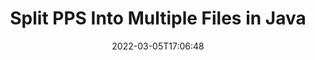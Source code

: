 ---
############################# Static ############################
layout: "auto-gen"
date: 2022-03-05T17:06:48
draft: false

############################# Head ############################
head_title: "Split PPS into Multiple Files in Java"
head_description: "Java users to split a single PPS file into several files based on page numbers, page intervals, even or odd pages using documents merger API."

############################# Header ############################
title: "Split PPS Into Multiple Files in Java"
description: "Split a single PPS file into several resultant files based on page numbers, page intervals, even or odd pages using documents merger API for Java & J2SE applications."
bg_image: "https://cms.admin.containerize.com/templates/aspose/App_Themes/V3/images/bg/header1.png"
bg_overlay: false
button:
    enable: true
    icon: "fas fa-arrow-down"
    label: "Download Free Trial"
    link: "https://downloads.groupdocs.com/merger/java"

############################# SubMenu ############################
submenu:
    enable: true

    left:
        img_alt: "GroupDocs.Merger for Java"
        image: "https://cms.admin.containerize.com/templates/groupdocs/images/product-logos/90x90-noborder/groupdocs-merger-java.png"
        product: "GroupDocs.Merger"
        platform: "Java"

    middle:
        button:

            # button loop
            - link: "https://apireference.groupdocs.com/merger/java"
              text: "API Reference"

            # button loop
            - link: "https://github.com/groupdocs-merger"
              text: "Code Examples"

            # button loop
            - link: "https://products.groupdocs.app/merger/family"
              text: "Live Demos"

            # button loop
            - link: "https://purchase.groupdocs.com/pricing/merger/java"
              text: "Pricing"

    right:
        link_download: "https://downloads.groupdocs.com/merger"
        link_learn: "https://docs.groupdocs.com/merger/java"
        link_buy: "https://purchase.groupdocs.com"

############################# About ############################
about:
    enable: true
    title: "About GroupDocs.Merger for Java API"
    content: |
        GroupDocs.Merger for Java library offers a simple solution to safely merge & split between a wide range of document formats including PDF, Microsoft Office (Word, Excel, PowerPoint, OneNote), OpenDocument, HTML, images and many others within .NET applications. By adding just a few lines of the code, perform several document operations such as move, remove, rotate, swap, extract or change the orientation of pages within the documents. The documents merging API also supports previewing document pages as an image to analyse the document structure, formatting and content on the page.
        
        GroupDocs.Merger APIs are well supported on all major operating systems and Java versions including J2SE 7.0 (1.7), J2SE 8.0 (1.8) and Java 10.

############################# Steps ############################
steps:
    enable: true
    title_left: "Split PPS File By Pages in Java"
    content_left: |
        [GroupDocs.Merger](/merger/java/) makes it easy for Java developers to split a single PPS file into multiple resultant files by implementing a few easy steps.

        *   Initialize <mark>**PageSplitOptions**</mark> class with output files path format.
        *   Create new instance of <mark>**Merger**</mark> class and pass source document path as a constructor parameter.
        *   Call <mark>**split**</mark> method and pass <mark>**PageSplitOptions**</mark> object to save resultant documents.
        
    title_right: "System Requirements"
    content_right: |
        GroupDocs.Merger for Java APIs are supported on all major platforms and operating systems. Before executing the code below, please make sure that you have the following prerequisites installed on your system.

        *   Operating Systems: Microsoft Windows, Linux, MacOS
        *   Development Environments: NetBeans, IntelliJ IDEA, Eclipse
        *   Frameworks: Java 7 (1.7) and above
        *   Download the latest version of GroupDocs.Merger for Java from [Maven](https://repository.groupdocs.com/webapp/#/artifacts/browse/tree/General/repo/com/groupdocs/groupdocs-merger)
        
    code: |
        ```java
        // Split PPS file using GroupDocs.Merger API
        String filePath = "input.pdf";
        String filePathOut = "output.pdf";

        // Initialise PageSplitOptions class with output files path format
        PageSplitOptions splitOptions = new PageSplitOptions(filePathOut, new int[] { 3, 6, 8 });

        // Instantiate Merger with input PPS document
        Merger merger = new Merger("input.pps");
        // Call split method and pass SplitOptions object to save resultant documents
        merger.split(splitOptions);
            
        // Call save method and pass desired file path to save the output document
        merger.save("output.pps");
        ```

############################# Demos ############################
demos:
    enable: true
    title: "Live Demos - Split PPS File Online"
    content: |
        Split PPS file right now by visiting [GroupDocs.Merger Live Demos](https://products.groupdocs.app/splitter/pps) website.
        The live demo has the following benefits
        
############################# About Formats ############################
about_formats:
    enable: true
    format:
        # format loop
        - icon: "far fa-file-powerpoint"
          title: "About PPS File Format"
          content: |
            PPS, PowerPoint Slide Show, files are created using Microsoft PowerPoint for Slide Show purpose. PPS file reading and creation is supported by Microsoft PowerPoint 97-2003. The more latest version of this file format is PPSX which is based on Office OpenXML standards. PPS files can still be read by latest versions of Microsoft PowerPoint, but newly created files can only be saved in PPSX file format. When a PPS file is shared with another user and opened, it starts as Powerpoint show unlike PPT file which opens in editable mode. 

          link: "https://docs.fileformat.com/presentation/pps/"

############################# More Formats ############################
more_formats:
    enable: true
    title: "Split File of Other Formats"
    content: |
        Java documents merger & split API for file formats and images. Split some of the popular file formats as stated below.
    format: 
        # format loop
        - name: "Split CSV File Pages in Java"
          link: "https://products.groupdocs.com/merger/java/split/csv/"
          description: "Comma Separated Values File"

        # format loop
        - name: "Split DOC File Pages in Java"
          link: "https://products.groupdocs.com/merger/java/split/doc/"
          description: "Microsoft Word Document"

        # format loop
        - name: "Split DOCM File Pages in Java"
          link: "https://products.groupdocs.com/merger/java/split/docm/"
          description: "Microsoft Word Macro-Enabled Document"

        # format loop
        - name: "Split DOCX File Pages in Java"
          link: "https://products.groupdocs.com/merger/java/split/docx/"
          description: "Microsoft Word Open XML Document"

        # format loop
        - name: "Split DOT File Pages in Java"
          link: "https://products.groupdocs.com/merger/java/split/dot/"
          description: "Microsoft Word Document Template"

        # format loop
        - name: "Split DOTM File Pages in Java"
          link: "https://products.groupdocs.com/merger/java/split/dotm/"
          description: "Microsoft Word Macro-Enabled Template"

        # format loop
        - name: "Split DOTX File Pages in Java"
          link: "https://products.groupdocs.com/merger/java/split/dotx/"
          description: "Word Open XML Document Template"

        # format loop
        - name: "Split EPUB File Pages in Java"
          link: "https://products.groupdocs.com/merger/java/split/epub/"
          description: "Digital E-Book File Format"

        # format loop
        - name: "Split HTML File Pages in Java"
          link: "https://products.groupdocs.com/merger/java/split/html/"
          description: "Hyper Text Markup Language"

        # format loop
        - name: "Split MHT File Pages in Java"
          link: "https://products.groupdocs.com/merger/java/split/mht/"
          description: "MIME Encapsulation of Aggregate HTML"

        # format loop
        - name: "Split MHTML File Pages in Java"
          link: "https://products.groupdocs.com/merger/java/split/mhtml/"
          description: "MIME Encapsulation of Aggregate HTML"

        # format loop
        - name: "Split ODP File Pages in Java"
          link: "https://products.groupdocs.com/merger/java/split/odp/"
          description: "OpenDocument Presentation File Format"

        # format loop
        - name: "Split ODS File Pages in Java"
          link: "https://products.groupdocs.com/merger/java/split/ods/"
          description: "Open Document Spreadsheet"

        # format loop
        - name: "Split ODT File Pages in Java"
          link: "https://products.groupdocs.com/merger/java/split/odt/"
          description: "Open Document Text"

        # format loop
        - name: "Split OTP File Pages in Java"
          link: "https://products.groupdocs.com/merger/java/split/otp/"
          description: "Origin Graph Template"

        # format loop
        - name: "Split OTT File Pages in Java"
          link: "https://products.groupdocs.com/merger/java/split/ott/"
          description: "Open Document Template"

        # format loop
        - name: "Split PDF File Pages in Java"
          link: "https://products.groupdocs.com/merger/java/split/pdf/"
          description: "Portable Document"

        # format loop
        - name: "Split POTM File Pages in Java"
          link: "https://products.groupdocs.com/merger/java/split/potm/"
          description: "Microsoft PowerPoint Template"

        # format loop
        - name: "Split POTX File Pages in Java"
          link: "https://products.groupdocs.com/merger/java/split/potx/"
          description: "Microsoft PowerPoint Open XML Template"

        # format loop
        - name: "Split PPSM File Pages in Java"
          link: "https://products.groupdocs.com/merger/java/split/ppsm/"
          description: "Microsoft PowerPoint Slide Show"

        # format loop
        - name: "Split PPSX File Pages in Java"
          link: "https://products.groupdocs.com/merger/java/split/ppsx/"
          description: "PowerPoint Open XML Slide Show"

        # format loop
        - name: "Split PPT File Pages in Java"
          link: "https://products.groupdocs.com/merger/java/split/ppt/"
          description: "PowerPoint Presentation"

        # format loop
        - name: "Split PPTM File Pages in Java"
          link: "https://products.groupdocs.com/merger/java/split/pptm/"
          description: "Microsoft PowerPoint Presentation"

        # format loop
        - name: "Split PPTX File Pages in Java"
          link: "https://products.groupdocs.com/merger/java/split/pptx/"
          description: "PowerPoint Open XML Presentation"

        # format loop
        - name: "Split PS File Pages in Java"
          link: "https://products.groupdocs.com/merger/java/split/ps/"
          description: "PostScript (PS)"

        # format loop
        - name: "Split RTF File Pages in Java"
          link: "https://products.groupdocs.com/merger/java/split/rtf/"
          description: "Rich Text File Format"

        # format loop
        - name: "Split TEX File Pages in Java"
          link: "https://products.groupdocs.com/merger/java/split/tex/"
          description: "LaTeX Source Document"

        # format loop
        - name: "Split TSV File Pages in Java"
          link: "https://products.groupdocs.com/merger/java/split/tsv/"
          description: "Tab Separated Values File"

        # format loop
        - name: "Split TXT File Pages in Java"
          link: "https://products.groupdocs.com/merger/java/split/txt/"
          description: "Plain Text File Format"

        # format loop
        - name: "Split VDX File Pages in Java"
          link: "https://products.groupdocs.com/merger/java/split/vdx/"
          description: "Microsoft Visio XML Drawing File Format"

        # format loop
        - name: "Split VSDM File Pages in Java"
          link: "https://products.groupdocs.com/merger/java/split/vsdm/"
          description: "Visio Macro-Enabled Drawing"

        # format loop
        - name: "Split VSDX File Pages in Java"
          link: "https://products.groupdocs.com/merger/java/split/vsdx/"
          description: "Microsoft Visio File Format"

        # format loop
        - name: "Split VSSM File Pages in Java"
          link: "https://products.groupdocs.com/merger/java/split/vssm/"
          description: "Microsoft Visio Macro Enabled File Format"

        # format loop
        - name: "Split VSSX File Pages in Java"
          link: "https://products.groupdocs.com/merger/java/split/vssx/"
          description: "Visio Stencil File Format"

        # format loop
        - name: "Split VSTM File Pages in Java"
          link: "https://products.groupdocs.com/merger/java/split/vstm/"
          description: "Visio Macro-Enabled Drawing Template"

        # format loop
        - name: "Split VSTX File Pages in Java"
          link: "https://products.groupdocs.com/merger/java/split/vstx/"
          description: "Microsoft Visio File Format"

        # format loop
        - name: "Split VSX File Pages in Java"
          link: "https://products.groupdocs.com/merger/java/split/vsx/"
          description: "Vector Scalar Extension"

        # format loop
        - name: "Split VTX File Pages in Java"
          link: "https://products.groupdocs.com/merger/java/split/vtx/"
          description: "Microsoft Visio Drawing Template"

        # format loop
        - name: "Split XLAM File Pages in Java"
          link: "https://products.groupdocs.com/merger/java/split/xlam/"
          description: "Microsoft Excel Macro-Enabled Add-In"

        # format loop
        - name: "Split XLS File Pages in Java"
          link: "https://products.groupdocs.com/merger/java/split/xls/"
          description: "Microsoft Excel Binary File Format"

        # format loop
        - name: "Split XLSB File Pages in Java"
          link: "https://products.groupdocs.com/merger/java/split/xlsb/"
          description: "Microsoft Excel Binary Spreadsheet File"

        # format loop
        - name: "Split XLSM File Pages in Java"
          link: "https://products.groupdocs.com/merger/java/split/xlsm/"
          description: "Microsoft Excel Macro-Enabled Spreadsheet"

        # format loop
        - name: "Split XLSX File Pages in Java"
          link: "https://products.groupdocs.com/merger/java/split/xlsx/"
          description: "Microsoft Excel Open XML Spreadsheet"

        # format loop
        - name: "Split XLT File Pages in Java"
          link: "https://products.groupdocs.com/merger/java/split/xlt/"
          description: "Microsoft Excel Template"

        # format loop
        - name: "Split XLTM File Pages in Java"
          link: "https://products.groupdocs.com/merger/java/split/xltm/"
          description: "Microsoft Excel Macro-Enabled Template"

        # format loop
        - name: "Split XLTX File Pages in Java"
          link: "https://products.groupdocs.com/merger/java/split/xltx/"
          description: "Microsoft Excel Open XML Template"

        # format loop
        - name: "Split XPS File Pages in Java"
          link: "https://products.groupdocs.com/merger/java/split/xps/"
          description: "Open XML Paper Specification"



############################# Back to top ###############################
back_to_top:
    enable: true
---